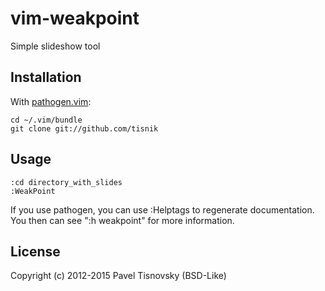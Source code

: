 # vim-weakpoint

Simple slideshow tool

## Installation

With [pathogen.vim](https://github.com/tpope/vim-pathogen):

    cd ~/.vim/bundle
    git clone git://github.com/tisnik

## Usage

    :cd directory_with_slides
    :WeakPoint

If you use pathogen, you can use :Helptags to regenerate documentation.  You
then can see ":h weakpoint" for more information.

## License

Copyright (c) 2012-2015 Pavel Tisnovsky (BSD-Like)


